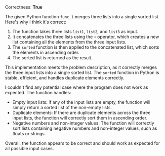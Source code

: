 Correctness: **True**

The given Python function `func_1` merges three lists into a single sorted list. Here's why I think it's correct:

1. The function takes three lists `list1`, `list2`, and `list3` as input.
2. It concatenates the three lists using the `+` operator, which creates a new list containing all the elements from the three input lists.
3. The `sorted` function is then applied to the concatenated list, which sorts the elements in ascending order.
4. The sorted list is returned as the result.

This implementation meets the problem description, as it correctly merges the three input lists into a single sorted list. The `sorted` function in Python is stable, efficient, and handles duplicate elements correctly.

I couldn't find any potential case where the program does not work as expected. The function handles:

* Empty input lists: If any of the input lists are empty, the function will simply return a sorted list of the non-empty lists.
* Duplicate elements: If there are duplicate elements across the three input lists, the function will correctly sort them in ascending order.
* Negative numbers and non-integer values: The function will correctly sort lists containing negative numbers and non-integer values, such as floats or strings.

Overall, the function appears to be correct and should work as expected for all possible input cases.